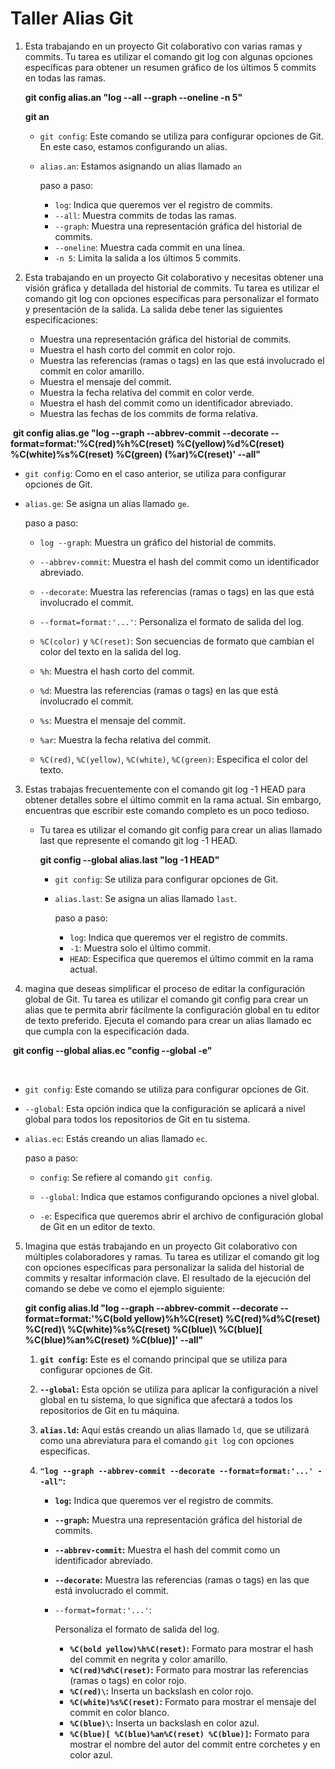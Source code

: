 # Taller Alias Git

1. Esta trabajando en un proyecto Git colaborativo con varias ramas y commits. Tu tarea es utilizar el comando git log con algunas opciones específicas para obtener un resumen gráfico de los últimos 5 commits en todas las ramas.

   **git config alias.an "log --all --graph --oneline -n 5"**

   **git an**

   - `git config`: Este comando se utiliza para configurar opciones de Git. En este caso, estamos configurando un alias.

   - `alias.an`: Estamos asignando un alias llamado `an` 

     paso a paso:

     - `log`: Indica que queremos ver el registro de commits.
     - `--all`: Muestra commits de todas las ramas.
     - `--graph`: Muestra una representación gráfica del historial de commits.
     - `--oneline`: Muestra cada commit en una línea.
     - `-n 5`: Limita la salida a los últimos 5 commits.

2. Esta trabajando en un proyecto Git colaborativo y necesitas obtener una visión gráfica y detallada del historial de commits. Tu tarea es utilizar el comando git log con opciones específicas para personalizar el formato y presentación de la salida. La salida debe tener las siguientes especificaciones:

   - Muestra una representación gráfica del historial de commits.
   - Muestra el hash corto del commit en color rojo.
   - Muestra las referencias (ramas o tags) en las que está involucrado el commit en color
     amarillo.
   - Muestra el mensaje del commit.
   - Muestra la fecha relativa del commit en color verde.
   - Muestra el hash del commit como un identificador abreviado.
   - Muestra las fechas de los commits de forma relativa.

​			**git config  alias.ge "log --graph --abbrev-commit --decorate --format=format:'%C(red)%h%C(reset) %C(yellow)%d%C(reset) 	%C(white)%s%C(reset) %C(green) (%ar)%C(reset)' --all"**



- `git config`: Como en el caso anterior, se utiliza para configurar opciones de Git.

- `alias.ge`: Se asigna un alias llamado `ge`.

  paso a paso:

  - `log --graph`: Muestra un gráfico del historial de commits.

  - `--abbrev-commit`: Muestra el hash del commit como un identificador abreviado.

  - `--decorate`: Muestra las referencias (ramas o tags) en las que está involucrado el commit.

  - `--format=format:'...'`: Personaliza el formato de salida del log.

  - `%C(color)` y `%C(reset)`: Son secuencias de formato que cambian el color del texto en la salida del log.

  - `%h`: Muestra el hash corto del commit.

  - `%d`: Muestra las referencias (ramas o tags) en las que está involucrado el commit.

  - `%s`: Muestra el mensaje del commit.

  - `%ar`: Muestra la fecha relativa del commit.

  - `%C(red)`, `%C(yellow)`, `%C(white)`, `%C(green)`: Especifica el color del texto.

    

3. Estas trabajas frecuentemente con el comando git log -1 HEAD para obtener detalles sobre
   el último commit en la rama actual. Sin embargo, encuentras que escribir este comando
   completo es un poco tedioso. 

   - Tu tarea es utilizar el comando git config para crear un alias llamado last que represente el
     comando git log -1 HEAD.

     **git config --global alias.last "log -1 HEAD"**

     - `git config`: Se utiliza para configurar opciones de Git.

     - `alias.last`: Se asigna un alias llamado `last`.

        paso a paso:

       - `log`: Indica que queremos ver el registro de commits.
       - `-1`: Muestra solo el último commit.
       - `HEAD`: Especifica que queremos el último commit en la rama actual.

4. magina que deseas simplificar el proceso de editar la configuración global de Git. Tu tarea es utilizar el comando git config para crear un alias que te permita abrir fácilmente la configuración global en tu editor de texto preferido. Ejecuta el comando para crear un alias llamado ec que cumpla con la especificación dada.

​	**git config --global alias.ec "config --global -e"**

​	

- `git config`: Este comando se utiliza para configurar opciones de Git.

- `--global`: Esta opción indica que la configuración se aplicará a nivel global para todos los repositorios de Git en tu sistema.

- `alias.ec`: Estás creando un alias llamado `ec`.

  paso a paso:

  - `config`: Se refiere al comando `git config`.

  - `--global`: Indica que estamos configurando opciones a nivel global.

  - `-e`: Especifica que queremos abrir el archivo de configuración global de Git en un editor de texto.

    

5. Imagina que estás trabajando en un proyecto Git colaborativo con múltiples colaboradores y ramas. Tu tarea es utilizar el comando git log con opciones específicas para personalizar la salida del historial de commits y resaltar información clave. El resultado de la ejecución del comando se debe ve como el ejemplo siguiente:

   **git config  alias.ld "log --graph --abbrev-commit --decorate --format=format:'%C(bold yellow)%h%C(reset)  %C(red)%d%C(reset) %C(red)\ %C(white)%s%C(reset) %C(blue)\ %C(blue)[ %C(blue)%an%C(reset) %C(blue)]' --all"**

   

   1. **`git config`:** Este es el comando principal que se utiliza para configurar opciones de Git.

   2. **`--global`:** Esta opción se utiliza para aplicar la configuración a nivel global en tu sistema, lo que significa que afectará a todos los repositorios de Git en tu máquina.

   3. **`alias.ld`:** Aquí estás creando un alias llamado `ld`, que se utilizará como una abreviatura para el comando `git log` con opciones específicas.

   4. **`"log --graph --abbrev-commit --decorate --format=format:'...' --all"`:**

      - **`log`:** Indica que queremos ver el registro de commits.

      - **`--graph`:** Muestra una representación gráfica del historial de commits.

      - **`--abbrev-commit`:** Muestra el hash del commit como un identificador abreviado.

      - **`--decorate`:** Muestra las referencias (ramas o tags) en las que está involucrado el commit.

      - `--format=format:'...'`:

         Personaliza el formato de salida del log.

        - **`%C(bold yellow)%h%C(reset)`:** Formato para mostrar el hash del commit en negrita y color amarillo.
        - **`%C(red)%d%C(reset)`:** Formato para mostrar las referencias (ramas o tags) en color rojo.
        - **`%C(red)\`:** Inserta un backslash en color rojo.
        - **`%C(white)%s%C(reset)`:** Formato para mostrar el mensaje del commit en color blanco.
        - **`%C(blue)\`:** Inserta un backslash en color azul.
        - **`%C(blue)[ %C(blue)%an%C(reset) %C(blue)]`:** Formato para mostrar el nombre del autor del commit entre corchetes y en color azul.